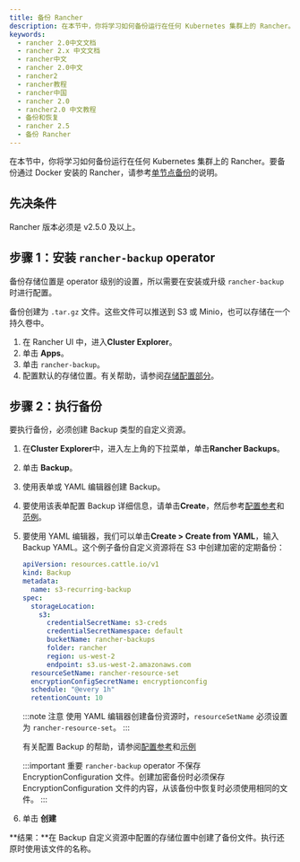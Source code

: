 ```yaml
---
title: 备份 Rancher
description: 在本节中，你将学习如何备份运行在任何 Kubernetes 集群上的 Rancher。
keywords:
  - rancher 2.0中文文档
  - rancher 2.x 中文文档
  - rancher中文
  - rancher 2.0中文
  - rancher2
  - rancher教程
  - rancher中国
  - rancher 2.0
  - rancher2.0 中文教程
  - 备份和恢复
  - rancher 2.5
  - 备份 Rancher
---
```


在本节中，你将学习如何备份运行在任何 Kubernetes 集群上的 Rancher。要备份通过 Docker 安装的 Rancher，请参考[单节点备份](/docs/rancher2/backups/2.5/docker-installs/docker-backups/_index)的说明。

## 先决条件

Rancher 版本必须是 v2.5.0 及以上。

## 步骤 1：安装 `rancher-backup` operator

备份存储位置是 operator 级别的设置，所以需要在安装或升级 `rancher-backup` 时进行配置。

备份创建为 `.tar.gz` 文件。这些文件可以推送到 S3 或 Minio，也可以存储在一个持久卷中。

1. 在 Rancher UI 中，进入**Cluster Explorer**。
1. 单击 **Apps**。
1. 单击 `rancher-backup`。
1. 配置默认的存储位置。有关帮助，请参阅[存储配置部分](/docs/rancher2/backups/2.5/configuration/storage-config/_index)。

## 步骤 2：执行备份

要执行备份，必须创建 Backup 类型的自定义资源。

1. 在**Cluster Explorer**中，进入左上角的下拉菜单，单击**Rancher Backups**。
1. 单击 **Backup**。
1. 使用表单或 YAML 编辑器创建 Backup。
1. 要使用该表单配置 Backup 详细信息，请单击**Create**，然后参考[配置参考](./../configuration/back-up-config/_index)和[范例](./../examples/_index#备份)。
1. 要使用 YAML 编辑器，我们可以单击**Create > Create from YAML**，输入 Backup YAML。这个例子备份自定义资源将在 S3 中创建加密的定期备份：

   ```yaml
   apiVersion: resources.cattle.io/v1
   kind: Backup
   metadata:
     name: s3-recurring-backup
   spec:
     storageLocation:
       s3:
         credentialSecretName: s3-creds
         credentialSecretNamespace: default
         bucketName: rancher-backups
         folder: rancher
         region: us-west-2
         endpoint: s3.us-west-2.amazonaws.com
     resourceSetName: rancher-resource-set
     encryptionConfigSecretName: encryptionconfig
     schedule: "@every 1h"
     retentionCount: 10
   ```

   :::note 注意
   使用 YAML 编辑器创建备份资源时，`resourceSetName` 必须设置为 `rancher-resource-set`。
   :::

   有关配置 Backup 的帮助，请参阅[配置参考](./../configuration/back-up-config/_index)和[示例](./../examples/_index#备份)

   :::important 重要
   `rancher-backup` operator 不保存 EncryptionConfiguration 文件。创建加密备份时必须保存 EncryptionConfiguration 文件的内容，从该备份中恢复时必须使用相同的文件。
   :::

1. 单击 **创建**

**结果：**在 Backup 自定义资源中配置的存储位置中创建了备份文件。执行还原时使用该文件的名称。
